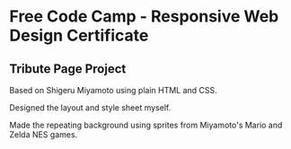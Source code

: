 # Free Code Camp - Responsive Web Design Certificate

## Tribute Page Project

Based on Shigeru Miyamoto using plain HTML and CSS.

Designed the layout and style sheet myself. 

Made the repeating background using sprites from Miyamoto's Mario and Zelda NES games.
